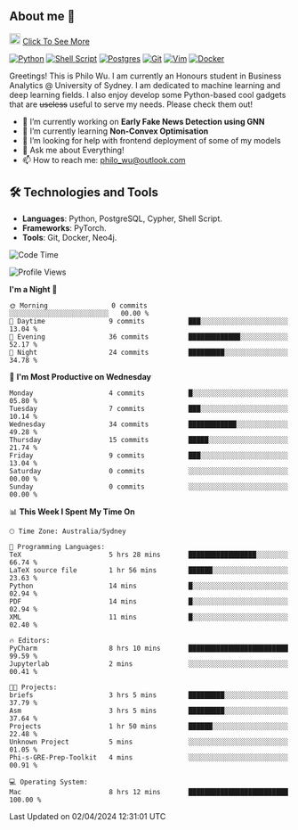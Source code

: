 ## About me 🤗

<a href="#"><img src="https://media.giphy.com/media/hvRJCLFzcasrR4ia7z/giphy.gif" width="20px" height="20px"></a> [Click To See More](https://philowu.notion.site/philowu/Philo-Hao-Wu-8bc7b2a81217493399d7db22df70fbfd)

[![Python](https://img.shields.io/badge/python-3670A0?style=for-the-badge&logo=python&logoColor=ffdd54)](#)
[![Shell Script](https://img.shields.io/badge/shell_script-%23121011.svg?style=for-the-badge&logo=gnu-bash&logoColor=white)](#)
[![Postgres](https://img.shields.io/badge/postgres-%23316192.svg?style=for-the-badge&logo=postgresql&logoColor=white)](#)
[![Git](https://img.shields.io/badge/git-%23F05033.svg?style=for-the-badge&logo=git&logoColor=white)](#)
[![Vim](https://img.shields.io/badge/VIM-%2311AB00.svg?style=for-the-badge&logo=vim&logoColor=white)](#)
[![Docker](https://img.shields.io/badge/docker-%230db7ed.svg?style=for-the-badge&logo=docker&logoColor=white)](#)

Greetings! This is Philo Wu. I am currently an Honours student in Business Analytics \@ University of Sydney. I am dedicated to machine learning and deep learning fields. I also enjoy develop some Python-based cool gadgets that are ~~useless~~ useful to serve my needs. Please check them out!

- 🔭 I’m currently working on **Early Fake News Detection using GNN**
- 🌱 I’m currently learning **Non-Convex Optimisation**
- 🤔 I’m looking for help with frontend deployment of some of my models
- 💬 Ask me about Everything!
- 📫 How to reach me: philo_wu@outlook.com

## 🛠 Technologies and Tools
- **Languages**: Python, PostgreSQL, Cypher, Shell Script.
- **Frameworks**: PyTorch.
- **Tools**: Git, Docker, Neo4j.

<!--START_SECTION:waka-->
![Code Time](http://img.shields.io/badge/Code%20Time-72%20hrs%2022%20mins-blue)

![Profile Views](http://img.shields.io/badge/Profile%20Views-1-blue)

**I'm a Night 🦉** 

```text
🌞 Morning                0 commits           ░░░░░░░░░░░░░░░░░░░░░░░░░   00.00 % 
🌆 Daytime                9 commits           ███░░░░░░░░░░░░░░░░░░░░░░   13.04 % 
🌃 Evening                36 commits          █████████████░░░░░░░░░░░░   52.17 % 
🌙 Night                  24 commits          █████████░░░░░░░░░░░░░░░░   34.78 % 
```
📅 **I'm Most Productive on Wednesday** 

```text
Monday                   4 commits           █░░░░░░░░░░░░░░░░░░░░░░░░   05.80 % 
Tuesday                  7 commits           ███░░░░░░░░░░░░░░░░░░░░░░   10.14 % 
Wednesday                34 commits          ████████████░░░░░░░░░░░░░   49.28 % 
Thursday                 15 commits          █████░░░░░░░░░░░░░░░░░░░░   21.74 % 
Friday                   9 commits           ███░░░░░░░░░░░░░░░░░░░░░░   13.04 % 
Saturday                 0 commits           ░░░░░░░░░░░░░░░░░░░░░░░░░   00.00 % 
Sunday                   0 commits           ░░░░░░░░░░░░░░░░░░░░░░░░░   00.00 % 
```


📊 **This Week I Spent My Time On** 

```text
🕑︎ Time Zone: Australia/Sydney

💬 Programming Languages: 
TeX                      5 hrs 28 mins       █████████████████░░░░░░░░   66.74 % 
LaTeX source file        1 hr 56 mins        ██████░░░░░░░░░░░░░░░░░░░   23.63 % 
Python                   14 mins             █░░░░░░░░░░░░░░░░░░░░░░░░   02.94 % 
PDF                      14 mins             █░░░░░░░░░░░░░░░░░░░░░░░░   02.94 % 
XML                      11 mins             █░░░░░░░░░░░░░░░░░░░░░░░░   02.40 % 

🔥 Editors: 
PyCharm                  8 hrs 10 mins       █████████████████████████   99.59 % 
Jupyterlab               2 mins              ░░░░░░░░░░░░░░░░░░░░░░░░░   00.41 % 

🐱‍💻 Projects: 
briefs                   3 hrs 5 mins        █████████░░░░░░░░░░░░░░░░   37.79 % 
Asm                      3 hrs 5 mins        █████████░░░░░░░░░░░░░░░░   37.64 % 
Projects                 1 hr 50 mins        ██████░░░░░░░░░░░░░░░░░░░   22.48 % 
Unknown Project          5 mins              ░░░░░░░░░░░░░░░░░░░░░░░░░   01.05 % 
Phi-s-GRE-Prep-Toolkit   4 mins              ░░░░░░░░░░░░░░░░░░░░░░░░░   00.91 % 

💻 Operating System: 
Mac                      8 hrs 12 mins       █████████████████████████   100.00 % 
```


 Last Updated on 02/04/2024 12:31:01 UTC
<!--END_SECTION:waka-->
